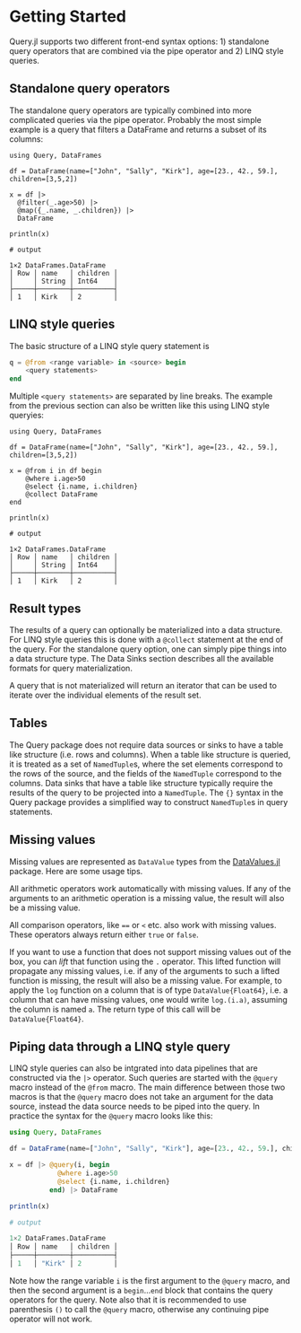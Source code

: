 # Getting Started

Query.jl supports two different front-end syntax options: 1) standalone query operators that are combined via the pipe operator and 2) LINQ style queries.

## Standalone query operators

The standalone query operators are typically combined into more complicated queries via the pipe operator. Probably the most simple example is a query that filters a DataFrame and returns a subset of its columns:

```jldoctest
using Query, DataFrames

df = DataFrame(name=["John", "Sally", "Kirk"], age=[23., 42., 59.], children=[3,5,2])

x = df |>
  @filter(_.age>50) |>
  @map({_.name, _.children}) |>
  DataFrame

println(x)

# output

1×2 DataFrames.DataFrame
│ Row │ name   │ children │
│     │ String │ Int64    │
├─────┼────────┼──────────┤
│ 1   │ Kirk   │ 2        │
```

## LINQ style queries

The basic structure of a LINQ style query statement is

```julia
q = @from <range variable> in <source> begin
    <query statements>
end
```

Multiple `<query statements>` are separated by line breaks. The example from the previous section can also be written like this using LINQ style queryies:

```jldoctest
using Query, DataFrames

df = DataFrame(name=["John", "Sally", "Kirk"], age=[23., 42., 59.], children=[3,5,2])

x = @from i in df begin
    @where i.age>50
    @select {i.name, i.children}
    @collect DataFrame
end

println(x)

# output

1×2 DataFrames.DataFrame
│ Row │ name   │ children │
│     │ String │ Int64    │
├─────┼────────┼──────────┤
│ 1   │ Kirk   │ 2        │
```



## Result types

The results of a query can optionally be materialized into a data structure. For LINQ style queries this is done with a `@collect` statement at the end of the query. For the standalone query option, one can simply pipe things into a data structure type. The Data Sinks section describes all the available formats for query materialization.

A query that is not materialized will return an iterator that can be used to iterate over the individual elements of the result set.

## Tables

The Query package does not require data sources or sinks to have a table like structure (i.e. rows and columns). When a table like structure is queried, it is treated as a set of `NamedTuple`s, where the set elements correspond to the rows of the source, and the fields of the `NamedTuple` correspond to the columns. Data sinks that have a table like structure typically require the results of the query to be projected into a `NamedTuple`. The `{}` syntax in the Query package provides a simplified way to construct `NamedTuple`s in query statements.

## Missing values

Missing values are represented as `DataValue` types from the [DataValues.jl](https://github.com/queryverse/DataValues.jl) package. Here are some usage tips.

All arithmetic operators work automatically with missing values. If any of the arguments to an arithmetic operation is a missing value, the result will also be a missing value.

All comparison operators, like `==` or `<` etc. also work with missing values. These operators always return either `true` or `false`.

If you want to use a function that does not support missing values out of the box, you can *lift* that function using the `.` operator. This lifted function will propagate any missing values, i.e. if any of the arguments to such a lifted function is missing, the result will also be a missing value. For example, to apply the `log` function on a column that is of type `DataValue{Float64}`, i.e. a column that can have missing values, one would write `log.(i.a)`, assuming the column is named `a`. The return type of this call will be `DataValue{Float64}`.

## Piping data through a LINQ style query

LINQ style queries can also be intgrated into data pipelines that are constructed via the `|>` operator. Such queries are started with the `@query` macro instead of
the `@from` macro. The main difference between those two macros is that the `@query` macro does not take an argument for the data source, instead the data source needs to be piped into the query. In practice the syntax for the `@query` macro looks like this:

```julia
using Query, DataFrames

df = DataFrame(name=["John", "Sally", "Kirk"], age=[23., 42., 59.], children=[3,5,2])

x = df |> @query(i, begin
            @where i.age>50
            @select {i.name, i.children}
          end) |> DataFrame

println(x)

# output

1×2 DataFrames.DataFrame
│ Row │ name   │ children │
├─────┼────────┼──────────┤
│ 1   │ "Kirk" │ 2        │
```

Note how the range variable `i` is the first argument to the `@query` macro, and then the second argument is a `begin`...`end` block that contains the query operators for the query. Note also that it is recommended to use parenthesis `()` to call the `@query` macro, otherwise any continuing pipe operator will not work.
